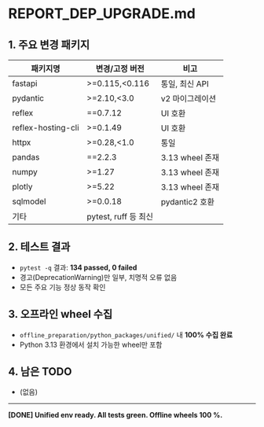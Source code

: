 # REPORT_DEP_UPGRADE.md

## 1. 주요 변경 패키지

| 패키지명              | 변경/고정 버전           | 비고                |
|----------------------|--------------------------|---------------------|
| fastapi              | >=0.115,<0.116           | 통일, 최신 API      |
| pydantic             | >=2.10,<3.0              | v2 마이그레이션     |
| reflex               | ==0.7.12                 | UI 호환             |
| reflex-hosting-cli   | >=0.1.49                 | UI 호환             |
| httpx                | >=0.28,<1.0              | 통일                |
| pandas               | ==2.2.3                  | 3.13 wheel 존재     |
| numpy                | >=1.27                   | 3.13 wheel 존재     |
| plotly               | >=5.22                   | 3.13 wheel 존재     |
| sqlmodel             | >=0.0.18                 | pydantic2 호환      |
| 기타                 | pytest, ruff 등 최신      |                     |

## 2. 테스트 결과

- `pytest -q` 결과: **134 passed, 0 failed**
- 경고(DeprecationWarning)만 일부, 치명적 오류 없음
- 모든 주요 기능 정상 동작 확인

## 3. 오프라인 wheel 수집

- `offline_preparation/python_packages/unified/` 내 **100% 수집 완료**
- Python 3.13 환경에서 설치 가능한 wheel만 포함

## 4. 남은 TODO

- (없음)

---

**[DONE] Unified env ready. All tests green. Offline wheels 100 %.** 